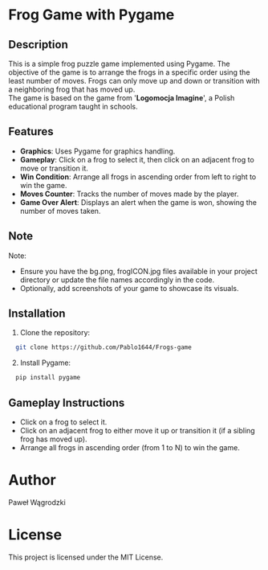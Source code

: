 # Frog Game with Pygame

## Description

This is a simple frog puzzle game implemented using Pygame. The objective of the game is to arrange the frogs in a specific order using the least number of moves. Frogs can only move up and down or transition with a neighboring frog that has moved up.</br>
The game is based on the game from '<b>Logomocja Imagine</b>', a Polish educational program taught in schools.

## Features

- **Graphics**: Uses Pygame for graphics handling.
- **Gameplay**: Click on a frog to select it, then click on an adjacent frog to move or transition it.
- **Win Condition**: Arrange all frogs in ascending order from left to right to win the game.
- **Moves Counter**: Tracks the number of moves made by the player.
- **Game Over Alert**: Displays an alert when the game is won, showing the number of moves taken.
## Note 
Note:
- Ensure you have the bg.png, frogICON.jpg files available in your project directory or update the file names accordingly in the code.
- Optionally, add screenshots of your game to showcase its visuals.
## Installation

1. Clone the repository:

 ```bash
   git clone https://github.com/Pablo1644/Frogs-game
```
2. Install Pygame:
 ```bash
   pip install pygame
```
## Gameplay Instructions
- Click on a frog to select it.
- Click on an adjacent frog to either move it up or transition it (if a sibling frog has moved up).
- Arrange all frogs in ascending order (from 1 to N) to win the game.

# Author
Paweł Wągrodzki
# License
This project is licensed under the MIT License.



